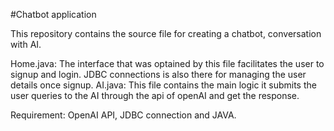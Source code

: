 #Chatbot application

This repository contains the source file for creating a chatbot, conversation with AI.

Home.java: The interface that was optained by this file facilitates the user to signup and login.
           JDBC connections is also there for managing the user details once signup.
AI.java: This file contains the main logic it submits the user queries to the AI through the api of openAI and get the response.

Requirement:
OpenAI API, JDBC connection and JAVA.

